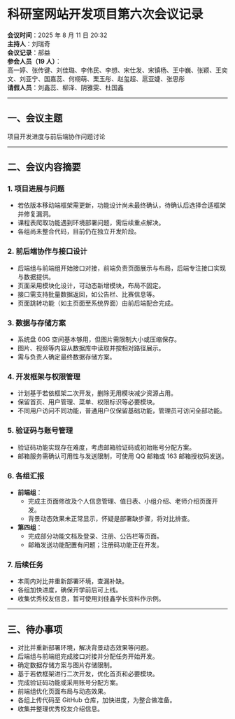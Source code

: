 # 科研室网站开发项目第六次会议记录

**会议时间**：2025 年 8 月 11 日 20:32  
**主持人**：刘瑞奇  
**会议记录**：郝益  
**参会人员（19 人）**：  
高一婷、张传键、刘佳璐、李伟民、李想、宋仕发、宋镇杨、王中巍、张颖、王奕文、刘亚宁、国嘉蕊、何栩萌、栗玉彤、赵玺超、扈亚婕、张思彤  
**请假人员**：刘鑫蕊、柳泽、阴雅雯、杜国鑫  

---

## 一、会议主题  
项目开发进度与前后端协作问题讨论

---

## 二、会议内容摘要

### 1. 项目进展与问题
- 若依版本移动端框架需更新，功能设计尚未最终确认，待确认后选择合适框架并修复漏洞。  
- 课程表爬取功能遇到环境部署问题，需后续重点解决。  
- 各组尚未整合代码，目前仍在独立开发阶段。

### 2. 前后端协作与接口设计
- 后端组与前端组开始接口对接，前端负责页面展示与布局，后端专注接口实现与数据提供。  
- 页面采用模块化设计，可动态新增模块，布局不固定。  
- 接口需支持批量数据返回，如公告栏、比赛信息等。  
- 页面跳转功能（如主页面至系统界面）由前后端配合完成。

### 3. 数据与存储方案
- 系统盘 60G 空间基本够用，但图片需限制大小或压缩保存。  
- 图片、视频等内容从数据库中读取并按相对路径展示。  
- 需与负责人确定最终数据存储方案。

### 4. 开发框架与权限管理
- 计划基于若依框架二次开发，删除无用模块减少资源占用。  
- 保留首页、用户管理、菜单、权限标识等必要模块。  
- 不同用户访问不同功能，普通用户仅保留基础功能，管理员可访问全部功能。

### 5. 验证码与账号管理
- 验证码功能实现存在难度，考虑邮箱验证码或初始账号分配方案。  
- 邮箱服务需确认可用性与发送限制，可使用 QQ 邮箱或 163 邮箱授权码发送。

### 6. 各组汇报
- **前端组**：  
  - 完成主页面修改及个人信息管理、值日表、小组介绍、老师介绍页面开发。  
  - 背景动态效果未正常显示，怀疑是部署缺步骤，将对比排查。  
- **第四组**：  
  - 完成部分功能文档及登录、注册、公告栏等页面。  
  - 邮箱发送功能配置有问题；注册码功能正在开发。

### 7. 后续任务
- 本周内对比并重新部署环境，查漏补缺。  
- 各组加快进度，确保开学前后可上线。  
- 收集优秀校友信息，暂可使用刘佳鑫学长资料作示例。

---

## 三、待办事项
- 对比并重新部署环境，解决背景动态效果等问题。  
- 后端组与前端组完成接口对接并分配任务开始开发。  
- 确定数据存储方案与图片存储限制。  
- 基于若依框架进行二次开发，优化首页和必要模块。  
- 完成验证码功能或采用账号分配方案。  
- 前端组优化页面布局与动态效果。  
- 各组上传代码至 GitHub 仓库，加快进度，为整合做准备。  
- 收集并整理优秀校友介绍信息。